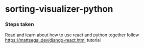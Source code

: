 # sorting-visualizer-python

### Steps taken

Read and learn about how to use react and python together
follow https://mattsegal.dev/django-react.html tutorial
